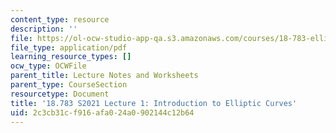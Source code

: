 ```yaml
---
content_type: resource
description: ''
file: https://ol-ocw-studio-app-qa.s3.amazonaws.com/courses/18-783-elliptic-curves-spring-2021/2c3cb31cf916afa024a0902144c12b64_MIT18_783S21_notes1.pdf
file_type: application/pdf
learning_resource_types: []
ocw_type: OCWFile
parent_title: Lecture Notes and Worksheets
parent_type: CourseSection
resourcetype: Document
title: '18.783 S2021 Lecture 1: Introduction to Elliptic Curves'
uid: 2c3cb31c-f916-afa0-24a0-902144c12b64
---
```

